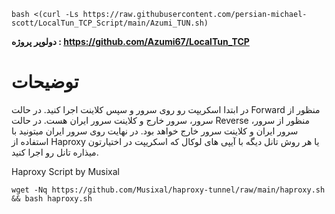 ```
bash <(curl -Ls https://raw.githubusercontent.com/persian-michael-scott/LocalTun_TCP_Script/main/Azumi_TUN.sh)
```
**دولوپر پروژه : https://github.com/Azumi67/LocalTun_TCP**

# توضیحات
در ابتدا اسکریپت رو روی سرور و سپس کلاینت اجرا کنید.
در حالت Forward منظور از سرور، سرور خارج و کلاینت سرور ایران هست.
در حالت Reverse منظور از سرور، سرور ایران و کلاینت سرور خارج خواهد بود.
در نهایت روی سرور ایران میتونید با استفاده از Haproxy یا هر روش تانل دیگه با آیپی های لوکال که اسکریپت در اختیارتون میذاره تانل رو اجرا کنید.


Haproxy Script by Musixal
```
wget -Nq https://github.com/Musixal/haproxy-tunnel/raw/main/haproxy.sh && bash haproxy.sh
```
